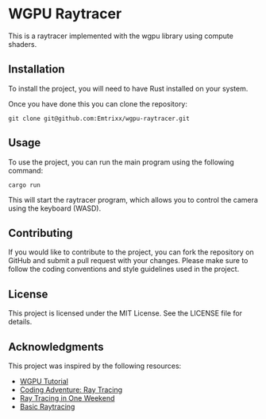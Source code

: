 # WGPU Raytracer

This is a raytracer implemented with the wgpu library using compute shaders.

## Installation

To install the project, you will need to have Rust installed on your system. 

Once you have done this you can clone the repository:

```
git clone git@github.com:Emtrixx/wgpu-raytracer.git
```


## Usage

To use the project, you can run the main program using the following command:
```
cargo run
```

This will start the raytracer program, which allows you to control the camera using the keyboard (WASD).

## Contributing

If you would like to contribute to the project, you can fork the repository on GitHub and submit a pull request with your changes. Please make sure to follow the coding conventions and style guidelines used in the project.

## License

This project is licensed under the MIT License. See the LICENSE file for details.

## Acknowledgments

This project was inspired by the following resources:

- [WGPU Tutorial](https://sotrh.github.io/learn-wgpu/)
- [Coding Adventure: Ray Tracing](https://www.youtube.com/watch?v=Qz0KTGYJtUk)
- [Ray Tracing in One Weekend ](https://raytracing.github.io/books/RayTracingInOneWeekend.html)
- [Basic Raytracing](https://gabrielgambetta.com/computer-graphics-from-scratch/02-basic-raytracing.html)